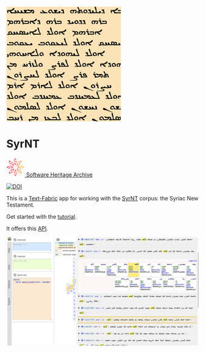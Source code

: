 ![logo](code/static/logo.png)

# SyrNT

[![sha](sha.png) Software Heritage Archive](https://archive.softwareheritage.org/browse/origin/https://github.com/annotation/app-syrnt/)

[![DOI](https://zenodo.org/badge/161639573.svg)](https://zenodo.org/badge/latestdoi/161639573)

This is a
[Text-Fabric](https://githubv.com/annotation/text-fabric) app
for working with the
[SyrNT](https://github.com/ETCBC/syrnt) corpus: the Syriac New Testament.

Get started with the
[tutorial](https://nbviewer.jupyter.org/github/annotation/tutorials/blob/master/syrnt/start.ipynb).

It offers this [API](https://annotation.github.io/text-fabric/Api/App/).

![shot](images/shot.png)
